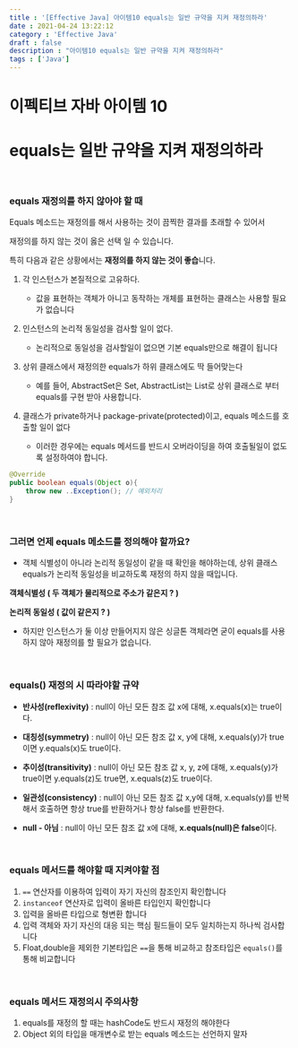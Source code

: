 ```yaml
---
title : '[Effective Java] 아이템10 equals는 일반 규약을 지켜 재정의하라'
date : 2021-04-24 13:22:12
category : 'Effective Java'
draft : false
description : "아이템10 equals는 일반 규약을 지켜 재정의하라"
tags : ['Java']
---
```


# 이펙티브 자바 아이템 10

# equals는 일반 규약을 지켜 재정의하라

<br/>

### equals 재정의를 하지 않아야 할 때

Equals 메소드는 재정의를 해서 사용하는 것이 끔찍한 결과를 초래할 수 있어서

재정의를 하지 않는 것이 옳은 선택 일 수 있습니다.

특히 다음과 같은 상황에서는 **재정의를 하지 않는 것이 좋습**니다.


1. 각 인스턴스가 본질적으로 고유하다.
	* 값을 표현하는 객체가 아니고 동작하는 개체를 표현하는 클래스는 사용할 필요가 없습니다

2. 인스턴스의 논리적 동일성을 검사할 일이 없다.
	* 논리적으로 동일성을 검사할일이 없으면 기본 equals만으로 해결이 됩니다

3. 상위 클래스에서 재정의한 equals가 하위 클래스에도 딱 들어맞는다
	* 예를 들어, AbstractSet은 Set, AbstractList는 List로 상위 클래스로 부터 equals를 구현 받아 사용합니다.

4. 클래스가 private하거나 package-private(protected)이고, equals 메소드를 호출할 일이 없다

    * 이러한 경우에는 equals 메서드를 반드시 오버라이딩을 하여 호출될일이 없도록 설정하여야 합니다.

```java
@Override
public boolean equals(Object o){
	throw new ..Exception(); // 예외처리
}

```

<br/>

### 그러면 언제 equals 메소드를 정의해야 할까요?

* 객체 식별성이 아니라 논리적 동일성이 같을 때 확인을 해야하는데, 상위 클래스 equals가 논리적 동일성을 비교하도록 재정의 하지 않을 때입니다.

**객체식별성 ( 두 객체가 물리적으로 주소가 같은지 ? )**

**논리적 동일성 ( 값이 같은지 ? )**


* 하지만 인스턴스가 둘 이상 만들어지지 않은 싱글톤 객체라면 굳이 equals를 사용하지 않아 재정의를 할 필요가 없습니다.

<br/>

### equals() 재정의 시 따라야할 규약

* **반사성(reflexivity)** : null이 아닌 모든 참조 값 x에 대해, x.equals(x)는 true이다.

* **대칭성(symmetry)** : null이 아닌 모든 참조 값 x, y에 대해, x.equals(y)가 true이면 y.equals(x)도 true이다.

* **추이성(transitivity)** : null이 아닌 모든 참조 값 x, y, z에 대해, x.equals(y)가 true이면 y.equals(z)도 true면, x.equals(z)도 true이다.

* **일관성(consistency)** : null이 아닌 모든 참조 값 x,y에 대해, x.equals(y)를 반복해서 호출하면 항상 true를 반환하거나 항상 false를 반환한다.

* **null - 아님** : null이 아닌 모든 참조 값 x에 대해, **x.equals(null)은 false**이다.

<br/>

### equals 메서드를 해야할 때 지켜야할 점

1. `==` 연산자를 이용하여 입력이 자기 자신의 참조인지 확인합니다
2. `instanceof` 연산자로 입력이 올바른 타입인지 확인합니다
3. 입력을 올바른 타입으로 형변환 합니다
4. 입력 객체와 자기 자신의 대응 되는 핵심 필드들이 모두 일치하는지 하나씩 검사합니다
5. Float,double을 제외한 기본타입은 `==`을 통해 비교하고 참조타입은 `equals()`를 통해 비교합니다

<br/>

### equals 메서드 재정의시 주의사항

1. equals를 재정의 할 때는 hashCode도 반드시 재정의 해야한다
2. Object 외의 타입을 매개변수로 받는 equals 메소드는 선언하지 말자

